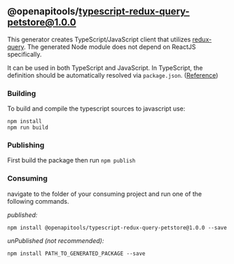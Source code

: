 ## @openapitools/typescript-redux-query-petstore@1.0.0

This generator creates TypeScript/JavaScript client that utilizes [redux-query](https://amplitude.github.io/redux-query/).
The generated Node module does not depend on ReactJS specifically.

It can be used in both TypeScript and JavaScript. In TypeScript, the definition should be automatically resolved via `package.json`. ([Reference](http://www.typescriptlang.org/docs/handbook/typings-for-npm-packages.html))

### Building

To build and compile the typescript sources to javascript use:
```
npm install
npm run build
```

### Publishing

First build the package then run ```npm publish```

### Consuming

navigate to the folder of your consuming project and run one of the following commands.

_published:_

```
npm install @openapitools/typescript-redux-query-petstore@1.0.0 --save
```

_unPublished (not recommended):_

```
npm install PATH_TO_GENERATED_PACKAGE --save
